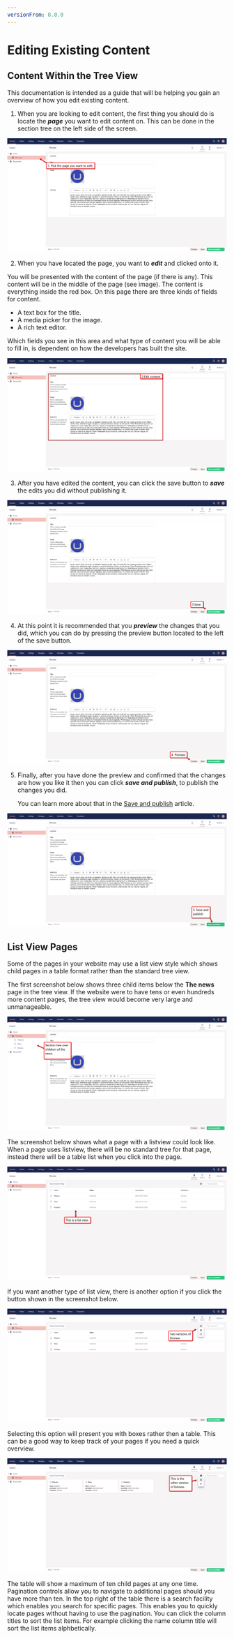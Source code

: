 ```yaml
---
versionFrom: 8.0.0
---
```


# Editing Existing Content

## Content Within the Tree View

This documentation is intended as a guide that will be helping you gain an overview of how you edit existing content.

1.	When you are looking to edit content, the first thing you should do is locate the ***page*** you want to edit content on. This can be done in the section tree on the left side of the screen.

![Pick the page you want to edit in the section tree.](images/Pick-page.png)

2.	When you have located the page, you want to ***edit*** and clicked onto it.

You will be presented with the content of the page (if there is any). 
This content will be in the middle of the page (see image). The content is everything inside the red box. On this page there are three kinds of fields for content.
- A text box for the title.
- A media picker for the image.
- A rich text editor.

Which fields you see in this area and what type of content you will be able to fill in, is dependent on how the developers has built the site.

![This shows the content on the middle of the page.](images/Edit-content.png)

3.	After you have edited the content, you can click the save button to ***save*** the edits you did without publishing it.

![This shows the save button in the buttom left of the screen.](images/Save.png)

4.	At this point it is recommended that you ***preview*** the changes that you did, which you can do by pressing the preview button located to the left of the save button.

![This shows the preview button next to the save button.](images/Preview.png)

5.	Finally, after you have done the preview and confirmed that the changes are how you like it then you can click ***save and publish***, to publish the changes you did.

    You can learn more about that in the [Save and publish](../Creating-Saving-and-Publishing-Content) article.

![This shows the save and publish button.](images/Save-publish.png)


## List View Pages

Some of the pages in your website may use a list view style which shows child pages in a table format rather than the standard tree view.

The first screenshot below shows three child items below the **The news** page in the tree view. If the website were to have tens or even hundreds more content pages, the tree view would become very large and unmanageable.

![Shows the standard tree view.](images/Non-listview.png)

The screenshot below shows what a page with a listview could look like.
When a page uses listview, there will be no standard tree for that page, instead there will be a table list when you click into the page.

![Shows the regular listview.](images/List-view.png)

If you want another type of list view, there is another option if you click the button shown in the screenshot below.

![Shows the options for listview.](images/Options-for-listview.png)

Selecting this option will present you with boxes rather then a table.
This can be a good way to keep track of your pages if you need a quick overview.

![Shows the other option for listview.](images/Other-version-of-listview.png)


The table will show a maximum of ten child pages at any one time. Pagination controls allow you to navigate to additional pages should you have more than ten. In the top right of the table there is a search facility which enables you search for specific pages. This enables you to quickly locate pages without having to use the pagination. You can click the column titles to sort the list items. For example clicking the name column title will sort the list items alphbetically.
